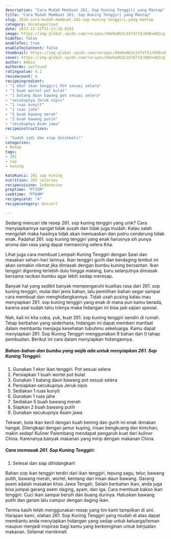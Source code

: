 ```yaml
---
description: "Cara Mudah Membuat 261. Sop Kuning Tenggiri yang Mantap"
title: "Cara Mudah Membuat 261. Sop Kuning Tenggiri yang Mantap"
slug: 2814-cara-mudah-membuat-261-sop-kuning-tenggiri-yang-mantap
category: Uncategorized
date: 2022-12-15T11:13:28.835Z
image: https://img-global.cpcdn.com/recipes/49e0a0b3c2d7d733/680x482cq70/261-sop-kuning-tenggiri-foto-resep-utama.jpg
hideToc: false
enableToc: true
enableTocContent: false
thumbnail: https://img-global.cpcdn.com/recipes/49e0a0b3c2d7d733/680x482cq70/261-sop-kuning-tenggiri-foto-resep-utama.jpg
cover: https://img-global.cpcdn.com/recipes/49e0a0b3c2d7d733/680x482cq70/261-sop-kuning-tenggiri-foto-resep-utama.jpg
author: Admin
authorAv: notfound
ratingvalue: 4.2
reviewcount: 4
recipeingredient:
- "1 ekor ikan tenggiri Pot sesuai selera"
- "1 buah wortel pot bulat"
- "1 batang daun bawang pot sesuai selera"
- "secukupnya Jeruk nipis"
- "1 ruas kunyit"
- "1 ruas jahe"
- "5 buah bawang merah"
- "2 buah bawang putih"
- "secukupnya Asam jawa"
recipeinstructions:

- "Sudah jadi dan siap dinikmati!"
categories:
- Resep
tags:
- 261
- sop
- kuning

katakunci: 261 sop kuning 
nutrition: 203 calories
recipecuisine: Indonesian
preptime: "PT15M"
cooktime: "PT60M"
recipeyield: "4"
recipecategory: Dessert

---
```





Sedang mencari ide resep 261. sop kuning tenggiri yang unik? Cara menyiapkannya sangat tidak susah dan tidak juga mudah. Kalau salah mengolah maka hasilnya tidak akan memuaskan dan justru cenderung tidak enak. Padahal 261. sop kuning tenggiri yang enak harusnya sih punya aroma dan rasa yang dapat memancing selera Kita.





Lihat juga cara membuat Lempah Kuning Tenggiri dengan Sawi dan masakan sehari-hari lainnya. Ikan tenggiri gurih dan berdaging lembut ini akan semakin nikmat jika dimasak dengan bumbu kuning bersantan. Ikan tenggiri digoreng terlebih dulu hingga matang, baru selanjutnya dimasak bersama racikan bumbu agar lebih sedap meresap.

Banyak hal yang sedikit banyak mempengaruhi kualitas rasa dari 261. sop kuning tenggiri, mulai dari jenis bahan, lalu pemilihan bahan segar sampai cara membuat dan menghidangkannya. Tidak usah pusing kalau mau menyiapkan 261. sop kuning tenggiri yang enak di mana pun kamu berada, karena asal sudah tahu triknya maka hidangan ini bisa jadi sajian spesial.






Nah, kali ini kita coba, yuk, buat 261. sop kuning tenggiri sendiri di rumah. Tetap berbahan yang sederhana, hidangan ini dapat memberi manfaat dalam membantu menjaga kesehatan tubuhmu sekeluarga. Kamu dapat menyiapkan 261. Sop Kuning Tenggiri menggunakan 9 bahan dan 0 tahap pembuatan. Berikut ini cara dalam menyiapkan hidangannya.

<!--inarticleads1-->

##### Bahan-bahan dan bumbu yang wajib ada untuk menyiapkan 261. Sop Kuning Tenggiri:

1. Gunakan 1 ekor ikan tenggiri. Pot sesuai selera
1. Persiapkan 1 buah wortel pot bulat
1. Gunakan 1 batang daun bawang pot sesuai selera
1. Persiapkan secukupnya Jeruk nipis
1. Sediakan 1 ruas kunyit
1. Gunakan 1 ruas jahe
1. Sediakan 5 buah bawang merah
1. Siapkan 2 buah bawang putih
1. Gunakan secukupnya Asam jawa


Tekwan, bola ikan kecil dengan kuah bening dan gurih ini enak dimakan hangat. Dilengkapi dengan jamur kuping, irisan bengkuang dan kimchan, makin sedap! Kuliner Palembang mendapat pengaruh kuat dari kuliner China. Karenanya banyak makanan yang mirip dengan makanan China. 

<!--inarticleads2-->

##### Cara memasak 261. Sop Kuning Tenggiri:


1. Selesai dan siap dihidangkan!

Bahan sop ikan tenggiri terdiri dari ikan tenggiri, tepung sagu, telur, bawang putih, bawang merah, wortel, kentang dan irisan daun bawang. Garang asem adalah masakan khas Jawa Tengah. Selain berbahan ikan, anda juga bisa jumpai garang asem daging, ayam, dan iga. Cara membuat bakso ikan tenggiri: Cuci ikan sampai bersih dan buang durinya. Haluskan bawang putih dan garam lalu campur dengan daging ikan. 

Terima kasih telah menggunakan resep yang tim kami tampilkan di sini. Harapan kami, olahan 261. Sop Kuning Tenggiri yang mudah di atas dapat membantu anda menyiapkan hidangan yang sedap untuk keluarga/teman maupun menjadi inspirasi bagi kamu yang berkeinginan untuk berjualan makanan. Selamat menikmati
